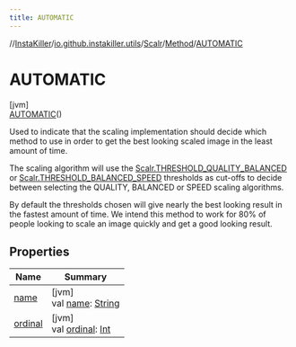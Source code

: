 ```yaml
---
title: AUTOMATIC
---
```

//[InstaKiller](../../../../../index.html)/[io.github.instakiller.utils](../../../index.html)/[Scalr](../../index.html)/[Method](../index.html)/[AUTOMATIC](index.html)



# AUTOMATIC



[jvm]\
[AUTOMATIC](index.html)()



Used to indicate that the scaling implementation should decide which method to use in order to get the best looking scaled image in the least amount of time.



The scaling algorithm will use the [Scalr.THRESHOLD_QUALITY_BALANCED](../../-t-h-r-e-s-h-o-l-d_-q-u-a-l-i-t-y_-b-a-l-a-n-c-e-d.html) or [Scalr.THRESHOLD_BALANCED_SPEED](../../-t-h-r-e-s-h-o-l-d_-b-a-l-a-n-c-e-d_-s-p-e-e-d.html) thresholds as cut-offs to decide between selecting the QUALITY, BALANCED or SPEED scaling algorithms.



By default the thresholds chosen will give nearly the best looking result in the fastest amount of time. We intend this method to work for 80% of people looking to scale an image quickly and get a good looking result.



## Properties


| Name | Summary |
|---|---|
| [name](../../-rotation/-c-w_90/index.html#-372974862%2FProperties%2F863300109) | [jvm]<br>val [name](../../-rotation/-c-w_90/index.html#-372974862%2FProperties%2F863300109): [String](https://kotlinlang.org/api/latest/jvm/stdlib/kotlin/-string/index.html) |
| [ordinal](../../-rotation/-c-w_90/index.html#-739389684%2FProperties%2F863300109) | [jvm]<br>val [ordinal](../../-rotation/-c-w_90/index.html#-739389684%2FProperties%2F863300109): [Int](https://kotlinlang.org/api/latest/jvm/stdlib/kotlin/-int/index.html) |

